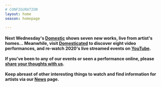 ```yaml
---
# CONFIGURATION
layout: home
season: homepage

---
```

#### Next Wednesday's [Domestic](/current/2021-domestic) shows seven new works, live from artist's homes… Meanwhile, visit <a href="http://domesticatedonline.org" target="_blank">Domesticated</a> to discover eight video performances, and re-watch 2020's live streamed events on <a href="http://bit.ly/YTwarnmcr" target="_blank">YouTube</a>.<br><br>If you've been to any of our events or seen a performance online, please <a href="http://bit.ly/warnmcrfeedback" target="_blank">share your thoughts with us</a>.<br><br>Keep abreast of other interesting things to watch and find information for artists via our [News](/news) page.
